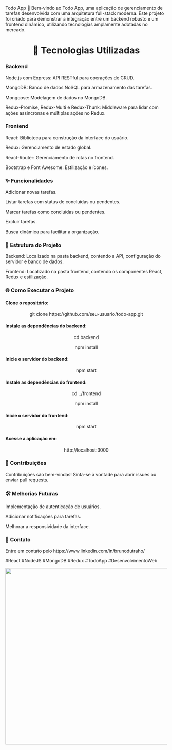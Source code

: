 Todo App 📝
Bem-vindo ao Todo App, uma aplicação de gerenciamento de tarefas desenvolvida com uma arquitetura full-stack moderna. Este projeto foi criado para demonstrar a integração entre um backend robusto e um frontend dinâmico, utilizando tecnologias amplamente adotadas no mercado.

<h1 align="center">🚀 Tecnologias Utilizadas</h1>
<h3 align="left">Backend</h3>
<p align="left">Node.js com Express: API RESTful para operações de CRUD.</p>
<p align="left">MongoDB: Banco de dados NoSQL para armazenamento das tarefas.</p>
<p align="left">Mongoose: Modelagem de dados no MongoDB.</p>
<p align="left">Redux-Promise, Redux-Multi e Redux-Thunk: Middleware para lidar com ações assíncronas e múltiplas ações no Redux.</p>
<h3 align="left">Frontend</h3>
<p align="left">React: Biblioteca para construção da interface do usuário.</p>
<p align="left">Redux: Gerenciamento de estado global.</p>
<p align="left">React-Router: Gerenciamento de rotas no frontend.</p>
<p align="left">Bootstrap e Font Awesome: Estilização e ícones.</p>
<h3 align="left">✨ Funcionalidades</h3>
<p align="left">Adicionar novas tarefas.</p>
<p align="left">Listar tarefas com status de concluídas ou pendentes.</p>
<p align="left">Marcar tarefas como concluídas ou pendentes.</p>
<p align="left">Excluir tarefas.</p>
<p align="left">Busca dinâmica para facilitar a organização.</p>
<h3 align="left">📂 Estrutura do Projeto</h3>
<p align="left">Backend: Localizado na pasta backend, contendo a API, configuração do servidor e banco de dados.</p>
<p align="left">Frontend: Localizado na pasta frontend, contendo os componentes React, Redux e estilização.</p>
<h3 align="left">🌐 Como Executar o Projeto</h3>
<h4 align="left">Clone o repositório:</h4>
<p align="center">git clone https://github.com/seu-usuario/todo-app.git</p>
<h4 align="left">Instale as dependências do backend:</h4>
<p align="center">cd backend</p>
<p align="center">npm install</p>
<h4 align="left">Inicie o servidor do backend:</h4>
<p align="center">npm start</p>
<h4 align="left">Instale as dependências do frontend:</h4>
<p align="center">cd ../frontend</p>
<p align="center">npm install</p>
<h4 align="left">Inicie o servidor do frontend:</h4>
<p align="center">npm start</p>
<h4 align="left">Acesse a aplicação em:</h4>
<p align="center">http://localhost:3000</p>
<h3 align="left">📌 Contribuições</h3>
<p align="left">Contribuições são bem-vindas! Sinta-se à vontade para abrir issues ou enviar pull requests.</p>

<h3 align="left">🛠️ Melhorias Futuras</h3>
<p align="left">Implementação de autenticação de usuários.</p>
<p align="left">Adicionar notificações para tarefas.</p>
<p align="left">Melhorar a responsividade da interface.</p>
<h3 align="left">📧 Contato</h3>
<p align="left">Entre em contato pelo https://www.linkedin.com/in/brunodutraho/</p>

<p align="left">#React #NodeJS #MongoDB #Redux #TodoApp #DesenvolvimentoWeb</p>

<div align="center">
  <img height="550" src="https://i.ibb.co/0ZLq1YF/todolist.png"  />
</div>

